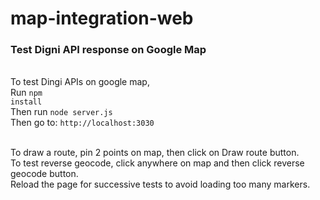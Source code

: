 # map-integration-web

### Test Digni API response on Google Map 

<br>To test Dingi APIs on google map, 
<br>Run <code>npm install</code>
<br>Then run <code>node server.js</code>
<br>Then go to: <code>http://localhost:3030</code>

<br>To draw a route, pin 2 points on map, then click on Draw route button.
<br>To test reverse geocode, click anywhere on map and then click reverse geocode button.
<br>Reload the page for successive tests to avoid loading too many markers.
